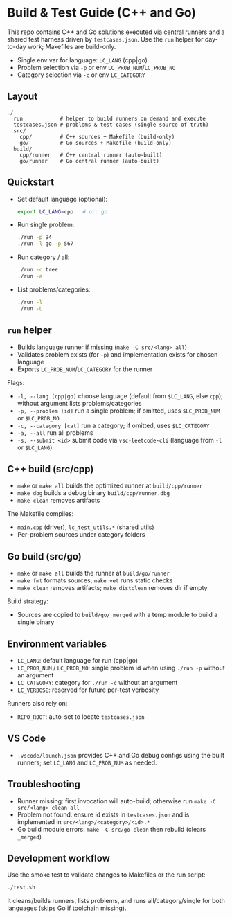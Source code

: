 # Build & Test Guide (C++ and Go)

This repo contains C++ and Go solutions executed via central runners and a shared test harness driven by `testcases.json`. Use the `run` helper for day-to-day work; Makefiles are build-only.

- Single env var for language: `LC_LANG` (cpp|go)
- Problem selection via `-p` or env `LC_PROB_NUM`/`LC_PROB_NO`
- Category selection via `-c` or env `LC_CATEGORY`

## Layout
```
./
  run            # helper to build runners on demand and execute
  testcases.json # problems & test cases (single source of truth)
  src/
    cpp/         # C++ sources + Makefile (build-only)
    go/          # Go sources + Makefile (build-only)
  build/
    cpp/runner   # C++ central runner (auto-built)
    go/runner    # Go central runner (auto-built)
```

## Quickstart
- Set default language (optional):
  ```bash
  export LC_LANG=cpp   # or: go
  ```
- Run single problem:
  ```bash
  ./run -p 94
  ./run -l go -p 567
  ```
- Run category / all:
  ```bash
  ./run -c tree
  ./run -a
  ```
- List problems/categories:
  ```bash
  ./run -l
  ./run -L
  ```

## `run` helper
- Builds language runner if missing (`make -C src/<lang> all`)
- Validates problem exists (for `-p`) and implementation exists for chosen language
- Exports `LC_PROB_NUM`/`LC_CATEGORY` for the runner

Flags:
- `-l, --lang [cpp|go]` choose language (default from `$LC_LANG`, else `cpp`); without argument lists problems/categories
- `-p, --problem [id]` run a single problem; if omitted, uses `$LC_PROB_NUM` or `$LC_PROB_NO`
- `-c, --category [cat]` run a category; if omitted, uses `$LC_CATEGORY`
- `-a, --all` run all problems
- `-s, --submit <id>` submit code via `vsc-leetcode-cli` (language from `-l` or `$LC_LANG`)

## C++ build (src/cpp)
- `make` or `make all` builds the optimized runner at `build/cpp/runner`
- `make dbg` builds a debug binary `build/cpp/runner.dbg`
- `make clean` removes artifacts

The Makefile compiles:
- `main.cpp` (driver), `lc_test_utils.*` (shared utils)
- Per-problem sources under category folders

## Go build (src/go)
- `make` or `make all` builds the runner at `build/go/runner`
- `make fmt` formats sources; `make vet` runs static checks
- `make clean` removes artifacts; `make distclean` removes dir if empty

Build strategy:
- Sources are copied to `build/go/_merged` with a temp module to build a single binary

## Environment variables
- `LC_LANG`: default language for run (cpp|go)
- `LC_PROB_NUM` / `LC_PROB_NO`: single problem id when using `./run -p` without an argument
- `LC_CATEGORY`: category for `./run -c` without an argument
- `LC_VERBOSE`: reserved for future per-test verbosity

Runners also rely on:
- `REPO_ROOT`: auto-set to locate `testcases.json`

## VS Code
- `.vscode/launch.json` provides C++ and Go debug configs using the built runners; set `LC_LANG` and `LC_PROB_NUM` as needed.

## Troubleshooting
- Runner missing: first invocation will auto-build; otherwise run `make -C src/<lang> clean all`
- Problem not found: ensure id exists in `testcases.json` and is implemented in `src/<lang>/<category>/<id>.*`
- Go build module errors: `make -C src/go clean` then rebuild (clears `_merged`)

## Development workflow
Use the smoke test to validate changes to Makefiles or the run script:
```bash
./test.sh
```
It cleans/builds runners, lists problems, and runs all/category/single for both languages (skips Go if toolchain missing).
